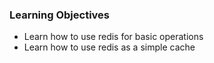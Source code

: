 ### Learning Objectives

* Learn how to use redis for basic operations
* Learn how to use redis as a simple cache
